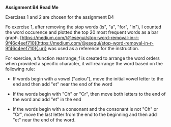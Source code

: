 **Assignment B4 Read Me**

Exercises 1 and 2 are chosen for the assignment B4

Fo exercise 1, after removing the stop words (is", "a", "for", "in"), I counted the word occurence and plotted the top 20 most frequent words as a bar graph. [https://medium.com/\@esegui/stop-word-removal-in-r-9f46c4eef710](https://medium.com/@esegui/stop-word-removal-in-r-9f46c4eef710){.uri} was used as a reference for the instruction.

For exercise, a function rearrange_f is created to arrange the word orders when provided a specific character, it will rearrange the word based on the following rule:

-   If words begin with a vowel ("aeiou"), move the initial vowel letter to the end and then add "et" near the end of the word

-   If the words begin with "Ch" or "Cr", then move both letters to the end of the word and add "et" in the end

-   If the words begin with a consonant and the consonant is not "Ch" or "Cr", move the last letter from the end to the beginning and then add "et" near the end of the word.
